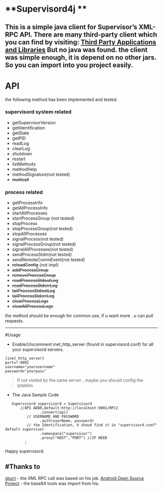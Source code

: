 **Supervisord4j **
=====================

 This is a simple java client for Supervisor’s XML-RPC API.
 There are many third-party client which you can find by visiting: [Third Party Applications and Libraries](http://supervisord.org/plugins.html)
 But no java was found. 
 the client was simple enough, it is depend on no other jars. So you can import into you project easily.
 ----------


# API
the following method has been implemented and tested.
### supervisord system related
* getSupervisorVersion
* getIdentification
* getState
* getPID
* readLog
* clearLog
* shutdown
* restart
* listMethods
* methodHelp
* methodSignature(not tested)
* <del>multicall</del>

### process related
* getProcessInfo
* getAllProcessInfo
* startAllProcesses
* startProcessGroup (not tested)
* stopProcess
* stopProcessGroup(not tested)
* stopAllProcesses
* signalProcess(not tested)
* signalProcessGroup(not tested)
* signalAllProcesses(not tested)
* sendProcessStdin(not tested)
* sendRemoteCommEvent(not tested)
* <del>reloadConfig</del> (not impl)
* <del>addProcessGroup</del>
* <del>removeProcessGroup</del>
* <del>readProcessStdoutLog</del>
* <del>readProcessStderrLog</del>
* <del>tailProcessStdoutLog</del>
* <del>tailProcessStderrLog</del>
* <del>clearProcessLogs</del>
* <del>clearAllProcessLogs</del>

the method should be enough for common use, if u want  more . u can pull requests.

----------
#Usage
- Enable/Uncomment inet_http_server (found in supervisord.conf) for all your supervisord servers.

```
[inet_http_server]
port=*:9001
username="yourusername"
password="yourpass"
```

> If not visited by the same server , maybe you should config the iptables

- The Java Sample Code

```
   Supervisord supervisord = Supervisord
       //API ADDR,Default:http://localhost:9001/RPC2
                .connect(api)  
          // USERNAME AND PASSWORD       
                .auth(userName, password)
          // the Identification, U shoud find it in "supervisord.conf" default supervisor
                .namespace("supervisor")
                .proxy("HOST","PORT") //IF NEED
         ;
```
Happy supervisord.

#Thanks to
----------
[gturri](https://github.com/gturri/aXMLRPC) - the XML RPC call was based on his job.
[Android Open Source Project](https://developer.android.com/reference/android/util/Base64.html) - the base64 tools was import from his.